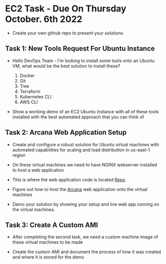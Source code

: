 # EC2 Task - Due On Thursday October. 6th 2022
- Create your own github repo to present your solutions

## Task 1: New Tools Request For Ubuntu Instance
- Hello DevOps Team - I'm looking to install some tools onto an Ubuntu VM, what would be the best solution to install these?
    1. Docker
    2. Git
    3. Tree
    4. Terraform
    5. Kubernetes CLI
    6. AWS CLI

- Show a working demo of an EC2 Ubuntu instance with all of these tools installed with the best automated approach that you can think of

## Task 2: Arcana Web Application Setup
- Create and configure a robust solution for Ubuntu virtual machines with automated capabilities for scaling and load distribution in us-east-1 region

- On these virtual machines we need to have NGINX webserver installed to host a web application

- This is where the web application code is located [Repo](https://github.com/zce/html5up)

- Figure out how to host the [Arcana](https://github.com/zce/html5up/tree/master/arcana) web application onto the virtual machines

- Demo your solution by showing your setup and live web app running on the virtual machines.

## Task 3: Create A Custom AMI
- After completing the second task, we need a custom machine image of these virtual machines to be made

- Create the custom AMI and document the process of how it was created and where it is stored for the demo
